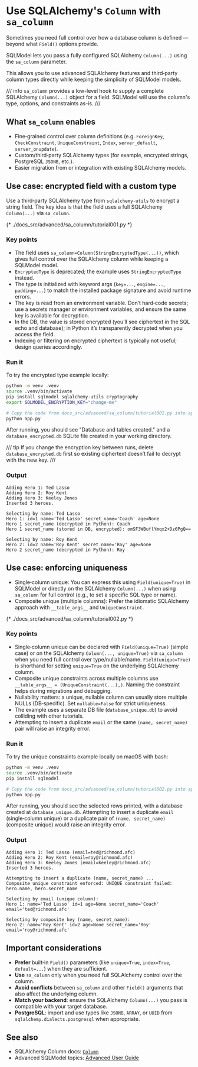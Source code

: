 # Use SQLAlchemy's `Column` with `sa_column`

Sometimes you need full control over how a database column is defined — beyond what `Field()` options provide.

SQLModel lets you pass a fully configured SQLAlchemy `Column(...)` using the `sa_column` parameter.

This allows you to use advanced SQLAlchemy features and third‑party column types directly while keeping the simplicity of SQLModel models.

/// info
`sa_column` provides a low-level hook to supply a complete SQLAlchemy `Column(...)` object for a field. SQLModel will use the column's type, options, and constraints as-is.
///

## What `sa_column` enables

- Fine‑grained control over column definitions (e.g. `ForeignKey`, `CheckConstraint`, `UniqueConstraint`, `Index`, `server_default`, `server_onupdate`).
- Custom/third‑party SQLAlchemy types (for example, encrypted strings, PostgreSQL `JSONB`, etc.).
- Easier migration from or integration with existing SQLAlchemy models.

## Use case: encrypted field with a custom type

Use a third‑party SQLAlchemy type from `sqlalchemy-utils` to encrypt a string field. The key idea is that the field uses a full SQLAlchemy `Column(...)` via `sa_column`.


{* ./docs_src/advanced/sa_column/tutorial001.py *}

### Key points

- The field uses `sa_column=Column(StringEncryptedType(...))`, which gives full control over the SQLAlchemy column while keeping a SQLModel model.
- `EncryptedType` is deprecated; the example uses `StringEncryptedType` instead.
- The type is initialized with keyword args (`key=...`, `engine=...`, `padding=...`) to match the installed package signature and avoid runtime errors.
- The key is read from an environment variable. Don’t hard‑code secrets; use a secrets manager or environment variables, and ensure the same key is available for decryption.
- In the DB, the value is stored encrypted (you’ll see ciphertext in the SQL echo and database); in Python it’s transparently decrypted when you access the field.
- Indexing or filtering on encrypted ciphertext is typically not useful; design queries accordingly.

### Run it

To try the encrypted type example locally:

```bash
python -m venv .venv
source .venv/bin/activate
pip install sqlmodel sqlalchemy-utils cryptography
export SQLMODEL_ENCRYPTION_KEY="change-me"

# Copy the code from docs_src/advanced/sa_column/tutorial001.py into app.py
python app.py
```

After running, you should see "Database and tables created." and a `database_encrypted.db` SQLite file created in your working directory.

/// tip
If you change the encryption key between runs, delete `database_encrypted.db` first so existing ciphertext doesn’t fail to decrypt with the new key.
///

### Output

```
Adding Hero 1: Ted Lasso
Adding Hero 2: Roy Kent
Adding Hero 3: Keeley Jones
Inserted 3 heroes.

Selecting by name: Ted Lasso
Hero 1: id=1 name='Ted Lasso' secret_name='Coach' age=None
Hero 1 secret_name (decrypted in Python): Coach
Hero 1 secret_name (stored in DB, encrypted): omSF3WBuflYmqx2+Dz6PgQ==

Selecting by name: Roy Kent
Hero 2: id=2 name='Roy Kent' secret_name='Roy' age=None
Hero 2 secret_name (decrypted in Python): Roy
```

## Use case: enforcing uniqueness

- Single‑column unique: You can express this using `Field(unique=True)` in SQLModel or directly on the SQLAlchemy `Column(...)` when using `sa_column` for full control (e.g., to set a specific SQL type or name).
- Composite unique (multiple columns): Prefer the idiomatic SQLAlchemy approach with `__table_args__` and `UniqueConstraint`.

{* ./docs_src/advanced/sa_column/tutorial002.py *}

### Key points

- Single‑column unique can be declared with `Field(unique=True)` (simple case) or on the SQLAlchemy `Column(..., unique=True)` via `sa_column` when you need full control over type/nullable/name. `Field(unique=True)` is shorthand for setting `unique=True` on the underlying SQLAlchemy column.
- Composite unique constraints across multiple columns use `__table_args__ = (UniqueConstraint(...),)`. Naming the constraint helps during migrations and debugging.
- Nullability matters: a unique, nullable column can usually store multiple NULLs (DB‑specific). Set `nullable=False` for strict uniqueness.
- The example uses a separate DB file (`database_unique.db`) to avoid colliding with other tutorials.
- Attempting to insert a duplicate `email` or the same `(name, secret_name)` pair will raise an integrity error.

### Run it

To try the unique constraints example locally on macOS with bash:

```bash
python -m venv .venv
source .venv/bin/activate
pip install sqlmodel

# Copy the code from docs_src/advanced/sa_column/tutorial002.py into app.py
python app.py
```

After running, you should see the selected rows printed, with a database created at `database_unique.db`. Attempting to insert a duplicate `email` (single‑column unique) or a duplicate pair of `(name, secret_name)` (composite unique) would raise an integrity error.

### Output

```
Adding Hero 1: Ted Lasso (email=ted@richmond.afc)
Adding Hero 2: Roy Kent (email=roy@richmond.afc)
Adding Hero 3: Keeley Jones (email=keeley@richmond.afc)
Inserted 3 heroes.

Attempting to insert a duplicate (name, secret_name) ...
Composite unique constraint enforced: UNIQUE constraint failed: hero.name, hero.secret_name

Selecting by email (unique column):
Hero 1: name='Ted Lasso' id=1 age=None secret_name='Coach' email='ted@richmond.afc'

Selecting by composite key (name, secret_name):
Hero 2: name='Roy Kent' id=2 age=None secret_name='Roy' email='roy@richmond.afc'
```

## Important considerations

- **Prefer** built‑in `Field()` parameters (like `unique=True`, `index=True`, `default=...`) when they are sufficient.
- **Use** `sa_column` only when you need full SQLAlchemy control over the column.
- **Avoid conflicts** between `sa_column` and other `Field()` arguments that also affect the underlying column.
- **Match your backend**: ensure the SQLAlchemy `Column(...)` you pass is compatible with your target database.
- **PostgreSQL**: import and use types like `JSONB`, `ARRAY`, or `UUID` from `sqlalchemy.dialects.postgresql` when appropriate.

## See also

- SQLAlchemy Column docs: <a href="https://docs.sqlalchemy.org/en/20/core/metadata.html#sqlalchemy.schema.Column" class="external-link" target="_blank">`Column`</a>
 - Advanced SQLModel topics: <a href="./index.md" class="internal-link">Advanced User Guide</a>
